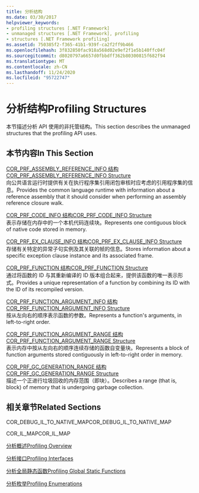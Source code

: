 ```yaml
---
title: 分析结构
ms.date: 03/30/2017
helpviewer_keywords:
- profiling structures [.NET Framework]
- unmanaged structures [.NET Framework], profiling
- structures [.NET Framework profiling]
ms.assetid: 750385f2-f365-41b1-939f-ca2f2ff9b466
ms.openlocfilehash: 3f832850fac918a568d02e9ef2f1e5b140ffc04f
ms.sourcegitcommit: d8020797a6657d0fbbdff362b80300815f682f94
ms.translationtype: MT
ms.contentlocale: zh-CN
ms.lasthandoff: 11/24/2020
ms.locfileid: "95722747"
---
```

# <a name="profiling-structures"></a><span data-ttu-id="0d0de-102">分析结构</span><span class="sxs-lookup"><span data-stu-id="0d0de-102">Profiling Structures</span></span>

<span data-ttu-id="0d0de-103">本节描述分析 API 使用的非托管结构。</span><span class="sxs-lookup"><span data-stu-id="0d0de-103">This section describes the unmanaged structures that the profiling API uses.</span></span>  
  
## <a name="in-this-section"></a><span data-ttu-id="0d0de-104">本节内容</span><span class="sxs-lookup"><span data-stu-id="0d0de-104">In This Section</span></span>  

 [<span data-ttu-id="0d0de-105">COR_PRF_ASSEMBLY_REFERENCE_INFO 结构</span><span class="sxs-lookup"><span data-stu-id="0d0de-105">COR_PRF_ASSEMBLY_REFERENCE_INFO Structure</span></span>](cor-prf-assembly-reference-info-structure.md)  
 <span data-ttu-id="0d0de-106">向公共语言运行时提供有关在执行程序集引用闭包审核时应考虑的引用程序集的信息。</span><span class="sxs-lookup"><span data-stu-id="0d0de-106">Provides the common language runtime with information about a reference assembly that it should consider when performing an assembly reference closure walk.</span></span>  
  
 [<span data-ttu-id="0d0de-107">COR_PRF_CODE_INFO 结构</span><span class="sxs-lookup"><span data-stu-id="0d0de-107">COR_PRF_CODE_INFO Structure</span></span>](cor-prf-code-info-structure.md)  
 <span data-ttu-id="0d0de-108">表示存储在内存中的一个本机代码连续块。</span><span class="sxs-lookup"><span data-stu-id="0d0de-108">Represents one contiguous block of native code stored in memory.</span></span>  
  
 [<span data-ttu-id="0d0de-109">COR_PRF_EX_CLAUSE_INFO 结构</span><span class="sxs-lookup"><span data-stu-id="0d0de-109">COR_PRF_EX_CLAUSE_INFO Structure</span></span>](cor-prf-ex-clause-info-structure.md)  
 <span data-ttu-id="0d0de-110">存储有关特定的异常子句实例及其关联的帧的信息。</span><span class="sxs-lookup"><span data-stu-id="0d0de-110">Stores information about a specific exception clause instance and its associated frame.</span></span>  
  
 [<span data-ttu-id="0d0de-111">COR_PRF_FUNCTION 结构</span><span class="sxs-lookup"><span data-stu-id="0d0de-111">COR_PRF_FUNCTION Structure</span></span>](cor-prf-function-structure.md)  
 <span data-ttu-id="0d0de-112">通过将函数的 ID 与其重新编译的 ID 版本组合起来，提供该函数的唯一表示形式。</span><span class="sxs-lookup"><span data-stu-id="0d0de-112">Provides a unique representation of a function by combining its ID with the ID of its recompiled version.</span></span>  
  
 [<span data-ttu-id="0d0de-113">COR_PRF_FUNCTION_ARGUMENT_INFO 结构</span><span class="sxs-lookup"><span data-stu-id="0d0de-113">COR_PRF_FUNCTION_ARGUMENT_INFO Structure</span></span>](cor-prf-function-argument-info-structure.md)  
 <span data-ttu-id="0d0de-114">按从左向右的顺序表示函数的参数。</span><span class="sxs-lookup"><span data-stu-id="0d0de-114">Represents a function's arguments, in left-to-right order.</span></span>  
  
 [<span data-ttu-id="0d0de-115">COR_PRF_FUNCTION_ARGUMENT_RANGE 结构</span><span class="sxs-lookup"><span data-stu-id="0d0de-115">COR_PRF_FUNCTION_ARGUMENT_RANGE Structure</span></span>](cor-prf-function-argument-range-structure.md)  
 <span data-ttu-id="0d0de-116">表示内存中按从左向右的顺序连续存储的函数自变量块。</span><span class="sxs-lookup"><span data-stu-id="0d0de-116">Represents a block of function arguments stored contiguously in left-to-right order in memory.</span></span>  
  
 [<span data-ttu-id="0d0de-117">COR_PRF_GC_GENERATION_RANGE 结构</span><span class="sxs-lookup"><span data-stu-id="0d0de-117">COR_PRF_GC_GENERATION_RANGE Structure</span></span>](cor-prf-gc-generation-range-structure.md)  
 <span data-ttu-id="0d0de-118">描述一个正进行垃圾回收的内存范围（即块）。</span><span class="sxs-lookup"><span data-stu-id="0d0de-118">Describes a range (that is, block) of memory that is undergoing garbage collection.</span></span>  
  
## <a name="related-sections"></a><span data-ttu-id="0d0de-119">相关章节</span><span class="sxs-lookup"><span data-stu-id="0d0de-119">Related Sections</span></span>  

 <span data-ttu-id="0d0de-120">COR_DEBUG_IL_TO_NATIVE_MAP</span><span class="sxs-lookup"><span data-stu-id="0d0de-120">COR_DEBUG_IL_TO_NATIVE_MAP</span></span>  
  
 <span data-ttu-id="0d0de-121">COR_IL_MAP</span><span class="sxs-lookup"><span data-stu-id="0d0de-121">COR_IL_MAP</span></span>  
  
 [<span data-ttu-id="0d0de-122">分析概述</span><span class="sxs-lookup"><span data-stu-id="0d0de-122">Profiling Overview</span></span>](profiling-overview.md)  
  
 [<span data-ttu-id="0d0de-123">分析接口</span><span class="sxs-lookup"><span data-stu-id="0d0de-123">Profiling Interfaces</span></span>](profiling-interfaces.md)  
  
 [<span data-ttu-id="0d0de-124">分析全局静态函数</span><span class="sxs-lookup"><span data-stu-id="0d0de-124">Profiling Global Static Functions</span></span>](profiling-global-static-functions.md)  
  
 [<span data-ttu-id="0d0de-125">分析枚举</span><span class="sxs-lookup"><span data-stu-id="0d0de-125">Profiling Enumerations</span></span>](profiling-enumerations.md)

